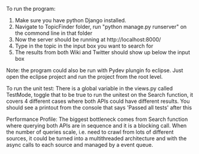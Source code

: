 To run the program:
   1. Make sure you have python Django installed.
   2. Navigate to TopicFinder folder, run "python manage.py runserver" on the commond line in that folder
   3. Now the server should be running at http://localhost:8000/
   4. Type in the topic in the input box you want to search for
   5. The results from both Wiki and Twitter should show up below the input box

Note: the program could also be run with Pydev plungin fo eclipse. Just open the eclipse project and run the project from the root level.


To run the unit test:
	There is a global variable in the views.py called TestMode, toggle that to be true to run the 
	unitest on the Search function, it covers 4 different cases where both APIs could have different
	results. You should see a printout from the console that says 'Passed all tests' after this
	
Performance Profile:
    The biggest bottleneck comes from Search function where querying both APIs are in sequence and it
	is a blocking call. When the number of queries scale, i.e. need to crawl from lots of different
	sources, it could be turned into a multithreaded architecture and with the async calls
	to each source and managed by a event queue.
	
